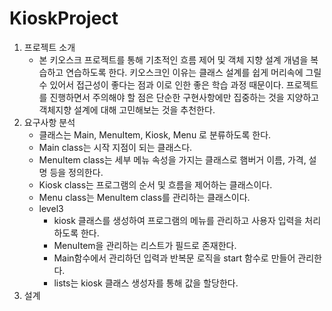 # KioskProject

1. 프로젝트 소개
    - 본 키오스크 프로젝트를 통해 기초적인 흐름 제어 및 객체 지향 설계 개념을 복습하고 연습하도록 한다. 키오스크인 이유는 클래스 설계를 쉽게 머리속에 그릴 수 있어서 접근성이 좋다는 점과 이로 인한 좋은 학습 과정 때문이다. 프로젝트를 진행하면서 주의해야 할 점은 단순한 구현사항에만 집중하는 것을 지양하고 객체지향 설계에 대해 고민해보는 것을 추천한다.
2. 요구사항 분석
    - 클래스는 Main, MenuItem, Kiosk, Menu 로 분류하도록 한다.
    - Main class는 시작 지점이 되는 클래스다.
    - MenuItem class는 세부 메뉴 속성을 가지는 클래스로 햄버거 이름, 가격, 설명 등을 정의한다.
    - Kiosk class는 프로그램의 순서 및 흐름을 제어하는 클래스이다.
    - Menu class는 MenuItem class를 관리하는 클래스이다.
    - level3
      - kiosk 클래스를 생성하여 프로그램의 메뉴를 관리하고 사용자 입력을 처리하도록 한다.
      - MenuItem을 관리하는 리스트가 필드로 존재한다.
      - Main함수에서 관리하던 입력과 반복문 로직을 start 함수로 만들어 관리한다.
      - lists는 kiosk 클래스 생성자를 통해 값을 할당한다.
3. 설계